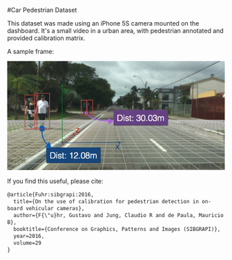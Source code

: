 #Car Pedestrian Dataset

This dataset was made using an iPhone 5S camera mounted on the dashboard. It's a small
video in a urban area, with pedestrian annotated and provided calibration matrix.

A sample frame:

![alt tag](https://raw.githubusercontent.com/gustavofuhr/car_pedestrian_dataset/master/demo.png)

If you find this useful, please cite:

```
@article{Fuhr:sibgrapi:2016,
  title={On the use of calibration for pedestrian detection in on-board vehicular cameras},
  author={F{\"u}hr, Gustavo and Jung, Claudio R and de Paula, Mauricio B},
  booktitle={Conference on Graphics, Patterns and Images (SIBGRAPI)},
  year=2016,
  volume=29
}
```
